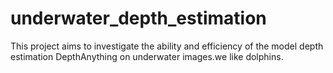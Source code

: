 # underwater_depth_estimation
This project aims to investigate the ability and efficiency of the model depth estimation DepthAnything on underwater images.we like dolphins.
